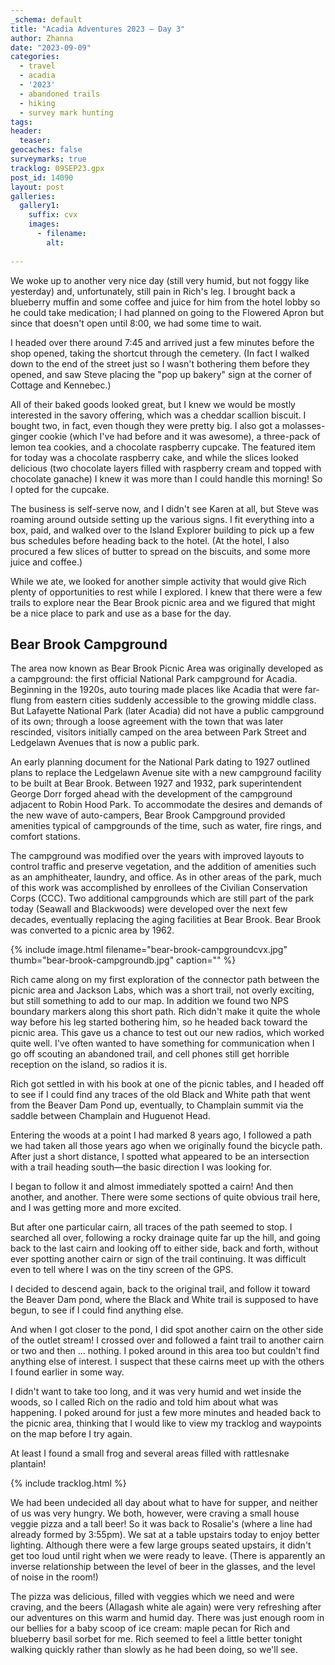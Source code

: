 ```yaml
---
_schema: default
title: "Acadia Adventures 2023 – Day 3"
author: Zhanna
date: "2023-09-09"
categories: 
  - travel
  - acadia
  - '2023'
  - abandoned trails
  - hiking
  - survey mark hunting
tags:
header:
  teaser:
geocaches: false
surveymarks: true
tracklog: 09SEP23.gpx
post_id: 14090
layout: post
galleries:
  gallery1:
    suffix: cvx
    images:
      - filename: 
        alt:                   
    
---
```


<!-- ## Robin Hood Park
https://mouseion.jax.org/postcards/
https://www.vintagemaineimages.com/record/18973/cart
https://timesmachine.nytimes.com/timesmachine/1898/03/05/102107040.pdf?pdf_redirect=true&ip=0
https://digitalcommons.library.umaine.edu/cgi/viewcontent.cgi?article=1105&context=mainehistory pp 42-43

## Bear Brook Campground
https://www.nps.gov/acad/learn/historyculture/historic-campgrounds.htm
http://npshistory.com/publications/acad/clr-blackwoods-seawall-campgrounds.pdf - postcard scan - could also go on hurricane day
https://archive.org/details/culturallandscap00foul/page/16/mode/2up

 -->

We woke up to another very nice day (still very humid, but not foggy like yesterday) and, unfortunately, still pain in Rich's leg. I brought back a blueberry muffin and some coffee and juice for him from the hotel lobby so he could take medication; I had planned on going to the Flowered Apron but since that doesn't open until 8:00, we had some time to wait.

I headed over there around 7:45 and arrived just a few minutes before the shop opened, taking the shortcut through the cemetery. (In fact I walked down to the end of the street just so I wasn't bothering them before they opened, and saw Steve placing the "pop up bakery" sign at the corner of Cottage and Kennebec.) 

All of their baked goods looked great, but I knew we would be mostly interested in the savory offering, which was a cheddar scallion biscuit. I bought two, in fact, even though they were pretty big. I also got a molasses-ginger cookie (which I've had before and it was awesome), a three-pack of lemon tea cookies, and a chocolate raspberry cupcake. The featured item for today was a chocolate raspberry cake, and while the slices looked delicious (two chocolate layers filled with raspberry cream and topped with chocolate ganache) I knew it was more than I could handle this morning! So I opted for the cupcake. 

The business is self-serve now, and I didn't see Karen at all, but Steve was roaming around outside setting up the various signs. I fit everything into a box, paid, and walked over to the Island Explorer building to pick up a few bus schedules before heading back to the hotel. (At the hotel, I also procured a few slices of butter to spread on the biscuits, and some more juice and coffee.)

While we ate, we looked for another simple activity that would give Rich plenty of opportunities to rest while I explored. I knew that there were a few trails to explore near the Bear Brook picnic area and we figured that might be a nice place to park and use as a base for the day. 

<div class="history-aside">

<h2>Bear Brook Campground</h2>

<p>The area now known as Bear Brook Picnic Area was originally developed as a campground: the first official National Park campground for Acadia. Beginning in the 1920s, auto touring made places like Acadia that were far-flung from eastern cities suddenly accessible to the growing middle class. But Lafayette National Park (later Acadia) did not have a public campground of its own; through a loose agreement with the town that was later rescinded, visitors initially camped on the area between Park Street and Ledgelawn Avenues that is now a public park.</p>

<p>An early planning document for the National Park dating to 1927 outlined plans to replace the Ledgelawn Avenue site with a new campground facility to be built at Bear Brook. Between 1927 and 1932, park superintendent George Dorr forged ahead with the development of the campground adjacent to Robin Hood Park.  To accommodate the desires and demands of the new wave of auto-campers, Bear Brook Campground provided amenities typical of campgrounds of the time, such as water, fire rings, and comfort stations.</p>

<p>The campground was modified over the years with improved layouts to control traffic and preserve vegetation, and the addition of amenities such as an amphitheater, laundry, and office. As in other areas of the park, much of this work was accomplished by enrollees of the Civilian Conservation Corps (CCC). Two additional campgrounds which are still part of the park today (Seawall and Blackwoods) were developed over the next few decades, eventually replacing the aging facilities at Bear Brook. Bear Brook was converted to a picnic area by 1962.</p>

{% include image.html filename="bear-brook-campgroundcvx.jpg" thumb="bear-brook-campgroundb.jpg" caption="" %}

</div>

Rich came along on my first exploration of the connector path between the picnic area and Jackson Labs, which was a short trail, not overly exciting, but still something to add to our map. In addition we found two NPS boundary markers along this short path. Rich didn't make it quite the whole way before his leg started bothering him, so he headed back toward the picnic area. This gave us a chance to test out our new radios, which worked quite well. I've often wanted to have something for communication when I go off scouting an abandoned trail, and cell phones still get horrible reception on the island, so radios it is.

Rich got settled in with his book at one of the picnic tables, and I headed off to see if I could find any traces of the old Black and White path that went from the Beaver Dam Pond up, eventually, to Champlain summit via the saddle between Champlain and Huguenot Head.

Entering the woods at a point I had marked 8 years ago, I followed a path we had taken all those years ago when we originally found the bicycle path. After just a short distance, I spotted what appeared to be an intersection with a trail heading south—the basic direction I was looking for. 

I began to follow it and almost immediately spotted a cairn! And then another, and another. There were some sections of quite obvious trail here, and I was getting more and more excited. 

But after one particular cairn, all traces of the path seemed to stop. I searched all over, following a rocky drainage quite far up the hill, and going back to the last cairn and looking off to either side, back and forth, without ever spotting another cairn or sign of the trail continuing. It was difficult even to tell where I was on the tiny screen of the GPS. 

I decided to descend again, back to the original trail, and follow it toward the Beaver Dam pond, where the Black and White trail is supposed to have begun, to see if I could find anything else. 

And when I got closer to the pond, I did spot another cairn on the other side of the outlet stream! I crossed over and followed a faint trail to another cairn or two and then ... nothing. I poked around in this area too but couldn't find anything else of interest. I suspect that these cairns meet up with the others I found earlier in some way.

I didn't want to take too long, and it was very humid and wet inside the woods, so I called Rich on the radio and told him about what was happening. I poked around for just a few more minutes and headed back to the picnic area, thinking that I would like to view my tracklog and waypoints on the map before I try again. 

At least I found a small frog and several areas filled with rattlesnake plantain!

{% include tracklog.html %}

We had been undecided all day about what to have for supper, and neither of us was very hungry. We both, however, were craving a small house veggie pizza and a tall beer! So it was back to Rosalie's (where a line had already formed by 3:55pm). We sat at a table upstairs today to enjoy better lighting. Although there were a few large groups seated upstairs, it didn't get too loud until right when we were ready to leave. (There is apparently an inverse relationship between the level of beer in the glasses, and the level of noise in the room!) 

The pizza was delicious, filled with veggies which we need and were craving, and the beers (Allagash white ale again) were very refreshing after our adventures on this warm and humid day. There was just enough room in our bellies for a baby scoop of ice cream: maple pecan for Rich and blueberry basil sorbet for me. Rich seemed to feel a little better tonight walking quickly rather than slowly as he had been doing, so we'll see.


